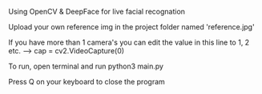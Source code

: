 Using OpenCV & DeepFace for live facial recognation 

Upload your own reference img in the project folder named 'reference.jpg'

If you have more than 1 camera's you can edit the value in this line to 1, 2 etc. -->  cap = cv2.VideoCapture(0)  

To run, open terminal and run python3 main.py

Press Q on your keyboard to close the program
